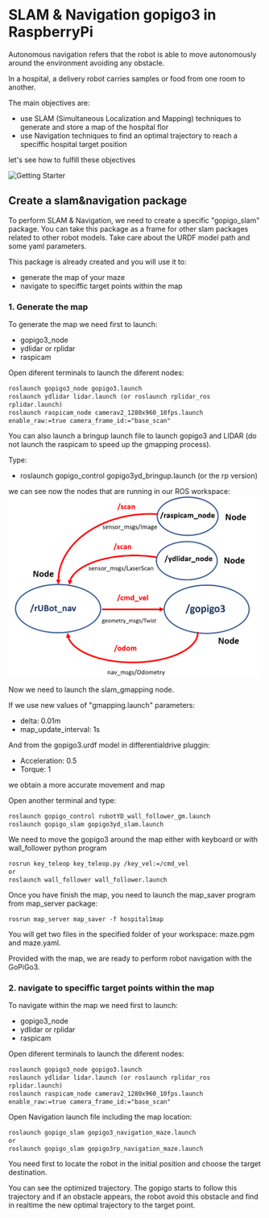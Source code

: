 # **SLAM & Navigation gopigo3 in RaspberryPi**
Autonomous navigation refers that the robot is able to move autonomously around the environment avoiding any obstacle.

In a hospital, a delivery robot carries samples or food from one room to another. 

The main objectives are:
- use SLAM (Simultaneous Localization and Mapping) techniques to generate and store a map of the hospital flor
- use Navigation techniques to find an optimal trajectory to reach a speciffic hospital target position

let's see how to fulfill these objectives

![Getting Starter](./Images/1_gopigo3_UB.png)

## **Create a slam&navigation package**

To perform SLAM & Navigation, we need to create a specific "gopigo_slam" package. You can take this package as a frame for other slam packages related to other robot models. Take care about the URDF model path and some yaml parameters.

This package is already created and you will use it to:
- generate the map of your maze
- navigate to speciffic target points within the map

### **1. Generate the map**

To generate the map we need first to launch:
- gopigo3_node
- ydlidar or rplidar
- raspicam

Open diferent terminals to launch the diferent nodes:
```shell
roslaunch gopigo3_node gopigo3.launch
roslaunch ydlidar lidar.launch (or roslaunch rplidar_ros rplidar.launch)
roslaunch raspicam_node camerav2_1280x960_10fps.launch enable_raw:=true camera_frame_id:="base_scan"
```
You can also launch a bringup launch file to launch gopigo3 and LIDAR (do not launch the raspicam to speed up the gmapping process).

Type:
- roslaunch gopigo_control gopigo3yd_bringup.launch (or the rp version)

we can see now the nodes that are running in our ROS workspace:
<img src="./Images/2_nodes_cam.png">

Now we need to launch the slam_gmapping node.

If we use new values of "gmapping.launch" parameters:
- delta: 0.01m 
- map_update_interval: 1s

And from the gopigo3.urdf model in differentialdrive pluggin:
- Acceleration: 0.5
- Torque: 1

we obtain a more accurate movement and map

Open another terminal and type:
```shell
roslaunch gopigo_control rubotYD_wall_follower_gm.launch
roslaunch gopigo_slam gopigo3yd_slam.launch
```
We need to move the gopigo3 around the map either with keyboard or with wall_follower python program
```shell
rosrun key_teleop key_teleop.py /key_vel:=/cmd_vel
or
roslaunch wall_follower wall_follower.launch
```
Once you have finish the map, you need to launch the map_saver program from map_server package:
```shell
rosrun map_server map_saver -f hospital1map
```
You will get two files in the specified folder of your workspace: maze.pgm and maze.yaml.

Provided with the map, we are ready to perform robot navigation with the GoPiGo3.

### **2. navigate to speciffic target points within the map**

To navigate within the map we need first to launch:
- gopigo3_node
- ydlidar or rplidar
- raspicam

Open diferent terminals to launch the diferent nodes:
```shell
roslaunch gopigo3_node gopigo3.launch
roslaunch ydlidar lidar.launch (or roslaunch rplidar_ros rplidar.launch)
roslaunch raspicam_node camerav2_1280x960_10fps.launch enable_raw:=true camera_frame_id:="base_scan"
```
Open Navigation launch file including the map location:
```shell
roslaunch gopigo_slam gopigo3_navigation_maze.launch
or
roslaunch gopigo_slam gopigo3rp_navigation_maze.launch
```
You need first to locate the robot in the initial position and choose the target destination.

You can see the optimized trajectory. The gopigo starts to follow this trajectory and if an obstacle appears, the robot avoid this obstacle and find in realtime the new optimal trajectory to the target point. 